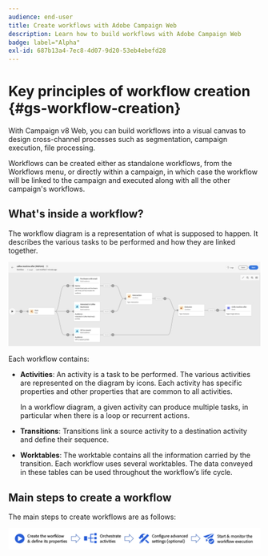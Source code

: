 ```yaml
---
audience: end-user
title: Create workflows with Adobe Campaign Web
description: Learn how to build workflows with Adobe Campaign Web
badge: label="Alpha" 
exl-id: 687b13a4-7ec8-4d07-9d20-53eb4ebefd28
---
```


# Key principles of workflow creation {#gs-workflow-creation}

With Campaign v8 Web, you can build workflows into a visual canvas to design cross-channel processes such as segmentation, campaign execution, file processing.

Workflows can be created either as standalone workflows, from the Workflows menu, or directly within a campaign, in which case the workflow will be linked to the campaign and executed along with all the other campaign's workflows.

## What's inside a workflow?

The workflow diagram is a representation of what is supposed to happen. It describes the various tasks to be performed and how they are linked together. 

![](assets/workflow-example.png)

Each workflow contains:

* **Activities**: An activity is a task to be performed. The various activities are represented on the diagram by icons. Each activity has specific properties and other properties that are common to all activities.

    In a workflow diagram, a given activity can produce multiple tasks, in particular when there is a loop or recurrent actions.

* **Transitions**: Transitions link a source activity to a destination activity and define their sequence. 

* **Worktables**: The worktable contains all the information carried by the transition. Each workflow uses several worktables. The data conveyed in these tables can be used throughout the workflow’s life cycle.

## Main steps to create a workflow

The main steps to create workflows are as follows:

![](assets/workflow-creation-process.png)
